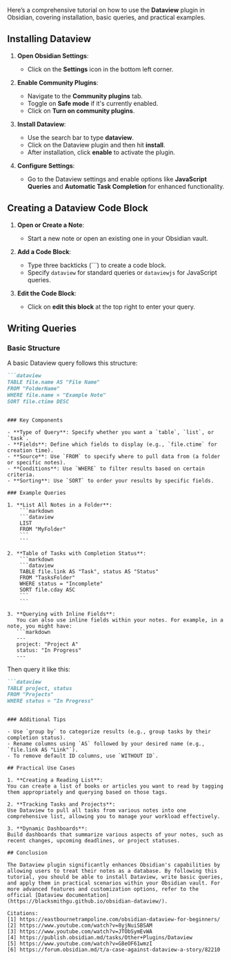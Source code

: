 Here’s a comprehensive tutorial on how to use the **Dataview** plugin in Obsidian, covering installation, basic queries, and practical examples.

## Installing Dataview

1. **Open Obsidian Settings**:
   - Click on the **Settings** icon in the bottom left corner.

2. **Enable Community Plugins**:
   - Navigate to the **Community plugins** tab.
   - Toggle on **Safe mode** if it's currently enabled.
   - Click on **Turn on community plugins**.

3. **Install Dataview**:
   - Use the search bar to type **dataview**.
   - Click on the Dataview plugin and then hit **install**.
   - After installation, click **enable** to activate the plugin.

4. **Configure Settings**:
   - Go to the Dataview settings and enable options like **JavaScript Queries** and **Automatic Task Completion** for enhanced functionality.

## Creating a Dataview Code Block

1. **Open or Create a Note**:
   - Start a new note or open an existing one in your Obsidian vault.

2. **Add a Code Block**:
   - Type three backticks (```) to create a code block.
   - Specify `dataview` for standard queries or `dataviewjs` for JavaScript queries.

3. **Edit the Code Block**:
   - Click on **edit this block** at the top right to enter your query.

## Writing Queries

### Basic Structure
A basic Dataview query follows this structure:

```markdown
```dataview
TABLE file.name AS "File Name"
FROM "FolderName"
WHERE file.name = "Example Note"
SORT file.ctime DESC
```
```

### Key Components

- **Type of Query**: Specify whether you want a `table`, `list`, or `task`.
- **Fields**: Define which fields to display (e.g., `file.ctime` for creation time).
- **Source**: Use `FROM` to specify where to pull data from (a folder or specific notes).
- **Conditions**: Use `WHERE` to filter results based on certain criteria.
- **Sorting**: Use `SORT` to order your results by specific fields.

### Example Queries

1. **List All Notes in a Folder**:
    ```markdown
    ```dataview
    LIST
    FROM "MyFolder"
    ```
    ```

2. **Table of Tasks with Completion Status**:
    ```markdown
    ```dataview
    TABLE file.link AS "Task", status AS "Status"
    FROM "TasksFolder"
    WHERE status = "Incomplete"
    SORT file.cday ASC
    ```
    ```

3. **Querying with Inline Fields**:
   You can also use inline fields within your notes. For example, in a note, you might have:
   ```markdown
   ---
   project: "Project A"
   status: "In Progress"
   ---
   ```
   Then query it like this:
   ```markdown
   ```dataview
   TABLE project, status
   FROM "Projects"
   WHERE status = "In Progress"
   ```
   ```

### Additional Tips

- Use `group by` to categorize results (e.g., group tasks by their completion status).
- Rename columns using `AS` followed by your desired name (e.g., `file.link AS "Link"`).
- To remove default ID columns, use `WITHOUT ID`.

## Practical Use Cases

1. **Creating a Reading List**: 
   You can create a list of books or articles you want to read by tagging them appropriately and querying based on those tags.

2. **Tracking Tasks and Projects**: 
   Use Dataview to pull all tasks from various notes into one comprehensive list, allowing you to manage your workload effectively.

3. **Dynamic Dashboards**: 
   Build dashboards that summarize various aspects of your notes, such as recent changes, upcoming deadlines, or project statuses.

## Conclusion

The Dataview plugin significantly enhances Obsidian's capabilities by allowing users to treat their notes as a database. By following this tutorial, you should be able to install Dataview, write basic queries, and apply them in practical scenarios within your Obsidian vault. For more advanced features and customization options, refer to the official [Dataview documentation](https://blacksmithgu.github.io/obsidian-dataview/).

Citations:
[1] https://eastbournetrampoline.com/obsidian-dataview-for-beginners/
[2] https://www.youtube.com/watch?v=8yjNuiSBSAM
[3] https://www.youtube.com/watch?v=JTObSymEvWA
[4] https://publish.obsidian.md/tasks/Other+Plugins/Dataview
[5] https://www.youtube.com/watch?v=G8eOF61wmzI
[6] https://forum.obsidian.md/t/a-case-against-dataview-a-story/82210